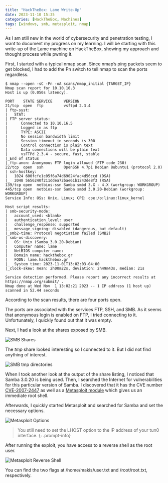 ```yaml
---
title: "HackTheBox: Lame Write-Up"
date: 2023-11-10 15:35
categories: [HackTheBox, Machines]
tags: [windows, smb, metasploit, nmap]
---
```


As I am still new in the world of cybersecurity and penetration testing, I want to document my progress on my learning. I will be starting with this write-up of the Lame machine on HackTheBox, showing my approach and thought process while pwning it.

First, I started with a typical nmap scan. Since nmap’s ping packets seem to get blocked, I had to add the Pn switch to tell nmap to scan the ports regardless.

```console
$ nmap --open -sC -Pn -oA scans/nmap_initial {TARGET_IP}
Nmap scan report for 10.10.10.3
Host is up (0.050s latency).

PORT    STATE SERVICE     VERSION
21/tcp  open  ftp         vsftpd 2.3.4
| ftp-syst:
|   STAT:
| FTP server status:
|      Connected to 10.10.16.5
|      Logged in as ftp
|      TYPE: ASCII
|      No session bandwidth limit
|      Session timeout in seconds is 300
|      Control connection is plain text
|      Data connections will be plain text
|      vsFTPd 2.3.4 - secure, fast, stable
|_End of status
|_ftp-anon: Anonymous FTP login allowed (FTP code 230)
22/tcp  open  ssh         OpenSSH 4.7p1 Debian 8ubuntu1 (protocol 2.0)
| ssh-hostkey:
|   1024 600fcfe1c05f6a74d69024fac4d56ccd (DSA)
|_  2048 5656240f211ddea72bae61b1243de8f3 (RSA)
139/tcp open  netbios-ssn Samba smbd 3.X - 4.X (workgroup: WORKGROUP)
445/tcp open  netbios-ssn Samba smbd 3.0.20-Debian (workgroup: WORKGROUP)
Service Info: OSs: Unix, Linux; CPE: cpe:/o:linux:linux_kernel

Host script results:
| smb-security-mode:
|   account_used: <blank>
|   authentication_level: user
|   challenge_response: supported
|_  message_signing: disabled (dangerous, but default)
|_smb2-time: Protocol negotiation failed (SMB2)
| smb-os-discovery:
|   OS: Unix (Samba 3.0.20-Debian)
|   Computer name: lame
|   NetBIOS computer name:
|   Domain name: hackthebox.gr
|   FQDN: lame.hackthebox.gr
|_  System time: 2023-11-01T13:02:03-04:00
|_clock-skew: mean: 2h00m22s, deviation: 2h49m43s, median: 21s

Service detection performed. Please report any incorrect results at https://nmap.org/submit/ .
Nmap done at Wed Nov  1 13:02:21 2023 -- 1 IP address (1 host up) scanned in 52.44 seconds
```

According to the scan results, there are four ports open.

The ports are associated with the services FTP, SSH, and SMB. As it seems that anonymous login is enabled on FTP, I tried connecting to it. Unfortunately, I quickly found out that it was empty.

Next, I had a look at the shares exposed by SMB.

![SMB Shares](/htb/machines/lame/smb-shares.png)

The _tmp_ share looked interesting so I connected to it. But I did not find anything of interest.

![SMB tmp directories](/htb/machines/lame/smb-tmp-directories.png)

When I took another look at the output of the share listing, I noticed that Samba 3.0.20 is being used. Then, I searched the Internet for vulnerabilities for this particular version of Samba. I discovered that it has the CVE number [CVE-2007-2447](https://nvd.nist.gov/vuln/detail/CVE-2007-2447) as well as a [Metasploit module](https://www.exploit-db.com/exploits/16320) which gives us an immediate root shell.

Afterwards, I quickly started Metasploit and searched for Samba and set the necessary options.

![Metasploit Options](/htb/machines/lame/metasploit-options.png)

> You still need to set the LHOST option to the IP address of your tun0 interface.
{: .prompt-info}

After running the exploit, you have access to a reverse shell as the root user.

![Metasploit Reverse Shell](/htb/machines/lame/metasploit-reverse-shell.png)

You can find the two flags at /home/makis/user.txt and /root/root.txt, respectively.
